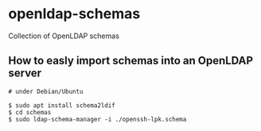 # openldap-schemas

Collection of OpenLDAP schemas

## How to easly import schemas into an OpenLDAP server

```
# under Debian/Ubuntu

$ sudo apt install schema2ldif
$ cd schemas
$ sudo ldap-schema-manager -i ./openssh-lpk.schema
```
